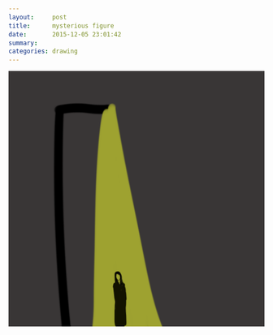 ```yaml
---
layout:     post
title:      mysterious figure
date:       2015-12-05 23:01:42
summary:    
categories: drawing
---
```

![mysterious figure](/images/_diary/mysterious-figure.png "is it her?")
